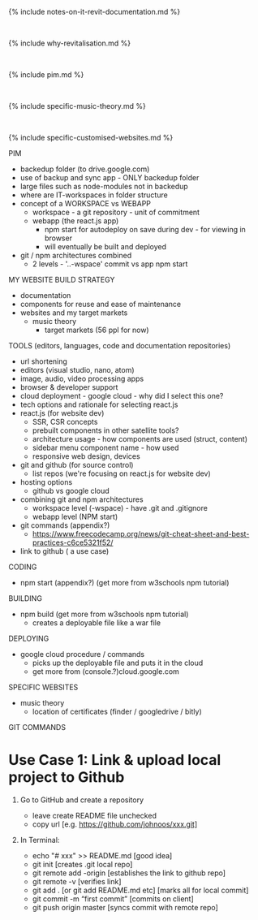 {% include notes-on-it-revit-documentation.md %}

<br>

{% include why-revitalisation.md %}

<br>

{% include pim.md %}

<br>

{% include specific-music-theory.md %}

<br>

{% include specific-customised-websites.md %}




PIM
- backedup folder (to drive.google.com)
- use of backup and sync app - ONLY backedup folder
- large files such as node-modules not in backedup
- where are IT-workspaces in folder structure
- concept of a WORKSPACE vs WEBAPP
   - workspace - a git repository - unit of commitment
   - webapp (the react.js app)
      - npm start for autodeploy on save during dev - for viewing in browser
      - will eventually be built and deployed
- git / npm architectures combined 
   - 2 levels - '..-wspace' commit vs app npm start

MY WEBSITE BUILD STRATEGY
- documentation
- components for reuse and ease of maintenance
- websites and my target markets
   - music theory
      - target markets (56 ppl for now)

TOOLS (editors, languages, code and documentation repositories)
   - url shortening
   - editors (visual studio, nano, atom)
   - image, audio, video processing apps
   - browser & developer support
   - cloud deployment - google cloud - why did I select this one?
   - tech options and rationale for selecting react.js
   - react.js (for website dev)
      - SSR, CSR concepts
      - prebuilt components in other satellite tools? 
      - architecture usage - how components are used (struct, content)
      - sidebar menu component name - how used
      - responsive web design, devices
   - git and github (for source control)
      - list repos (we're focusing on react.js for website dev)
   - hosting options
      - github vs google cloud
   - combining git and npm architectures
      - workspace level (-wspace) - have .git and .gitignore
      - webapp level (NPM start)
   - git commands (appendix?)
      - https://www.freecodecamp.org/news/git-cheat-sheet-and-best-practices-c6ce5321f52/
   - link to github ( a use case)

CODING
- npm start (appendix?) (get more from w3schools npm tutorial)

BUILDING
- npm build (get more from w3schools npm tutorial)
   - creates a deployable file like a war file

DEPLOYING
- google cloud procedure / commands
   - picks up the deployable file and puts it in the cloud
   - get more from (console.?)cloud.google.com

SPECIFIC WEBSITES
- music theory
   - location of certificates (finder / googledrive / bitly)
   
GIT COMMANDS

# Use Case 1: Link & upload local project to Github

1. Go to GitHub and create a repository
   - leave create README file unchecked
   - copy url [e.g. https://github.com/johnoos/xxx.git]

2. In Terminal:
   - echo "# xxx" >> README.md [good idea]
   - git init [creates .git local repo]
   - git remote add <xxx>-origin <url> [establishes the link to github repo]
   - git remote -v [verifies link]
   - git add . [or git add README.md etc] [marks all for local commit]
   - git commit -m “first commit” [commits on client]
   - git push origin master [syncs commit with remote repo]
